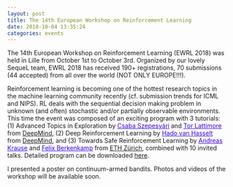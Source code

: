 ```yaml
---
layout: post
title: The 14th European Workshop on Reinforcement Learning
date: 2018-10-04 13:35:24
categories: events
---
```


The 14th European Workshop on Reinforcement Learning (EWRL 2018) was held in Lille from October 1st to October 3rd. Organized by our lovely SequeL team, EWRL 2018 has received 190+ registrations, 70 submissions (44 accepted) from all over the world (NOT ONLY EUROPE!!!).

Reinforcement learning is becoming one of the hottest research topics in the machine learning community recently (cf. submission trends for ICML and NIPS). RL deals with the sequential decision making problem in unknown (and often) stochastic and/or partially observable environments. This time the event was composed of an exciting program with 3 tutorials: (1) Advanced Topics in Exploration by <a href="https://sites.ualberta.ca/~szepesva/" style="color:#3A01DF">Csaba Szepesvári</a> and <a href="http://tor-lattimore.com/" style="color:#3A01DF">Tor Lattimore</a> from [DeepMind](https://deepmind.com/), (2) Deep Reinforcement Learning by <a href="https://hadovanhasselt.com/" style="color:#3A01DF">Hado van Hasselt</a> from [DeepMind](https://deepmind.com/), and (3) Towards Safe Reinforcement Learning by <a href="https://las.inf.ethz.ch/krausea" style="color:#3A01DF">Andreas Krause</a> and <a href="https://berkenkamp.me/" style="color:#3A01DF">Felix Berkenkamp</a> from [ETH Zürich](https://www.ethz.ch/de.html), combined with 10 invited talks. Detailed program can be downloaded [here](https://ewrl.files.wordpress.com/2018/10/ewrl2018_booklet.pdf).

I presented a poster on continuum-armed bandits. Photos and videos of the workshop will be available soon.
